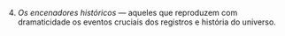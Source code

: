﻿4. *Os encenadores históricos —* aqueles que reproduzem com dramaticidade os eventos cruciais dos registros e história do universo.